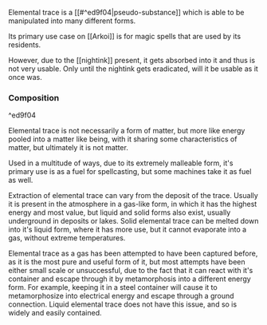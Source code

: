 Elemental trace is a [[#^ed9f04|pseudo-substance]] which is able to be manipulated into many different forms.

Its primary use case on [[Arkoi]] is for magic spells that are used by its residents.

However, due to the [[nightink]] present, it gets absorbed into it and thus is not very usable. Only until the nightink gets eradicated, will it be usable as it once was.

### Composition

^ed9f04

Elemental trace is not necessarily a form of matter, but more like energy pooled into a matter like being, with it sharing some characteristics of matter, but ultimately it is not matter.

Used in a multitude of ways, due to its extremely malleable form, it's primary use is as a fuel for spellcasting, but some machines take it as fuel as well.

Extraction of elemental trace can vary from the deposit of the trace. Usually it is present in the atmosphere in a gas-like form, in which it has the highest energy and most value, but liquid and solid forms also exist, usually underground in deposits or lakes. Solid elemental trace can be melted down into it's liquid form, where it has more use, but it cannot evaporate into a gas, without extreme temperatures.

Elemental trace as a gas has been attempted to have been captured before, as it is the most pure and useful form of it, but most attempts have been either small scale or unsuccessful, due to the fact that it can react with it's container and escape through it by metamorphosis into a different energy form. For example, keeping it in a steel container will cause it to metamorphosize into electrical energy and escape through a ground connection. Liquid elemental trace does not have this issue, and so is widely and easily contained.


